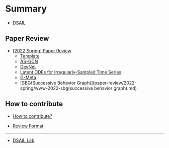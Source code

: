 # Summary  

* [DSAIL](README.md)

## Paper Review  

* [\[2022 Spring\] Paper Review](paper-review/README.md)    
    * [Template](paper-review/2022-spring/template.md) 
    * [AS-GCN](paper-review/2022-spring/ICDM-2021-ASGCN.md)
    * [DevNet](paper-review/2022-spring/SIGKDD-2019-DevNet.md)
    * [Latent ODEs for Irregularly-Sampled Time Series](paper-review/2022-spring/NeurIPS-2020-Latent-ODEs-for-Irregularly-Sampled-Time-Series.md)
    * [G-Meta](paper-review/2022-spring/G-Meta.md)
    * [SBG(Successive Behavior Graph)](paper-review/2022-spring/www-2022-sbg(successive behavior graph).md)
    
## How to contribute  

* [How to contribute?](how-to-contribute.md)  

* [Review Format](paper-review/template.md)  
---  

* [DSAIL Lab](https://dsail.kaist.ac.kr/)  
